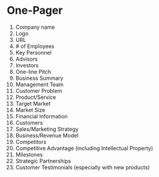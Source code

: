 # One-Pager

1.  Company name
2.  Logo
3.  URL
4.  \# of Employees
5.  Key Personnel
6.  Advisors
7.  Investors
8.  One-line Pitch
9.  Business Summary
10.  Management Team
11.  Customer Problem
12.  Product/Service
13.  Target Market
14.  Market Size
15.  Financial Information
16.  Customers
17.  Sales/Marketing Strategy
18.  Business/Revenue Model
19.  Competitors
20.  Competitive Advantage (including Intellectual Property)
21.  Milestones
22.  Strategic Partnerships
23.  Customer Testimonials (especially with new products)

